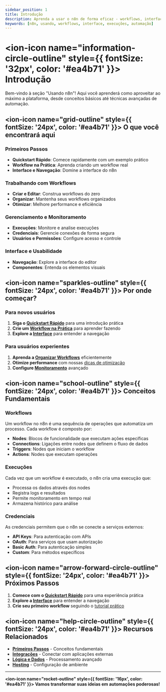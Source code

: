 ```yaml
---
sidebar_position: 1
title: Introdução
description: Aprenda a usar o n8n de forma eficaz - workflows, interface e execuções
keywords: [n8n, usando, workflows, interface, execuções, automação]
---
```


# <ion-icon name="information-circle-outline" style={{ fontSize: '32px', color: '#ea4b71' }}></ion-icon> Introdução

Bem-vindo à seção "Usando n8n"! Aqui você aprenderá como aproveitar ao máximo a plataforma, desde conceitos básicos até técnicas avançadas de automação.

## <ion-icon name="grid-outline" style={{ fontSize: '24px', color: '#ea4b71' }}></ion-icon> O que você encontrará aqui

### Primeiros Passos

- **Quickstart Rápido**: Comece rapidamente com um exemplo prático
- **Workflow na Prática**: Aprenda criando um workflow real
- **Interface e Navegação**: Domine a interface do n8n

### Trabalhando com Workflows

- **Criar e Editar**: Construa workflows do zero
- **Organizar**: Mantenha seus workflows organizados
- **Otimizar**: Melhore performance e eficiência

### Gerenciamento e Monitoramento

- **Execuções**: Monitore e analise execuções
- **Credenciais**: Gerencie conexões de forma segura
- **Usuários e Permissões**: Configure acesso e controle

### Interface e Usabilidade

- **Navegação**: Explore a interface do editor
- **Componentes**: Entenda os elementos visuais

## <ion-icon name="sparkles-outline" style={{ fontSize: '24px', color: '#ea4b71' }}></ion-icon> Por onde começar?

### Para novos usuários

1. **Siga o [Quickstart Rápido](./quickstart-rapido)** para uma introdução prática
2. **Crie um [Workflow na Prática](./workflow-na-pratica)** para aprender fazendo
3. **Explore a [Interface](./interface/)** para entender a navegação

### Para usuários experientes

1. **Aprenda a [Organizar Workflows](../workflows/organizar)** eficientemente
2. **Otimize performance** com nossas [dicas de otimização](../workflows/otimizar)
3. **Configure [Monitoramento](../monitoring/)** avançado

## <ion-icon name="school-outline" style={{ fontSize: '24px', color: '#ea4b71' }}></ion-icon> Conceitos Fundamentais

### Workflows

Um workflow no n8n é uma sequência de operações que automatiza um processo. Cada workflow é composto por:

- **Nodes**: Blocos de funcionalidade que executam ações específicas
- **Connections**: Ligações entre nodes que definem o fluxo de dados
- **Triggers**: Nodes que iniciam o workflow
- **Actions**: Nodes que executam operações

### Execuções

Cada vez que um workflow é executado, o n8n cria uma execução que:

- Processa os dados através dos nodes
- Registra logs e resultados
- Permite monitoramento em tempo real
- Armazena histórico para análise

### Credenciais

As credenciais permitem que o n8n se conecte a serviços externos:

- **API Keys**: Para autenticação com APIs
- **OAuth**: Para serviços que usam autorização
- **Basic Auth**: Para autenticação simples
- **Custom**: Para métodos específicos

## <ion-icon name="arrow-forward-circle-outline" style={{ fontSize: '24px', color: '#ea4b71' }}></ion-icon> Próximos Passos

1. **Comece com o [Quickstart Rápido](./quickstart-rapido)** para uma experiência prática
2. **Explore a [Interface](./interface/)** para entender a navegação
3. **Crie seu primeiro workflow** seguindo o [tutorial prático](./workflow-na-pratica)

## <ion-icon name="help-circle-outline" style={{ fontSize: '24px', color: '#ea4b71' }}></ion-icon> Recursos Relacionados

- **[Primeiros Passos](../../primeiros-passos/)** - Conceitos fundamentais
- **[Integrações](../../integracoes/)** - Conectar com aplicações externas
- **[Lógica e Dados](../../logica-e-dados/)** - Processamento avançado
- **[Hosting](../../hosting-n8n/)** - Configuração de ambiente

---

**<ion-icon name="rocket-outline" style={{ fontSize: '16px', color: '#ea4b71' }}></ion-icon> Vamos transformar suas ideias em automações poderosas!**
